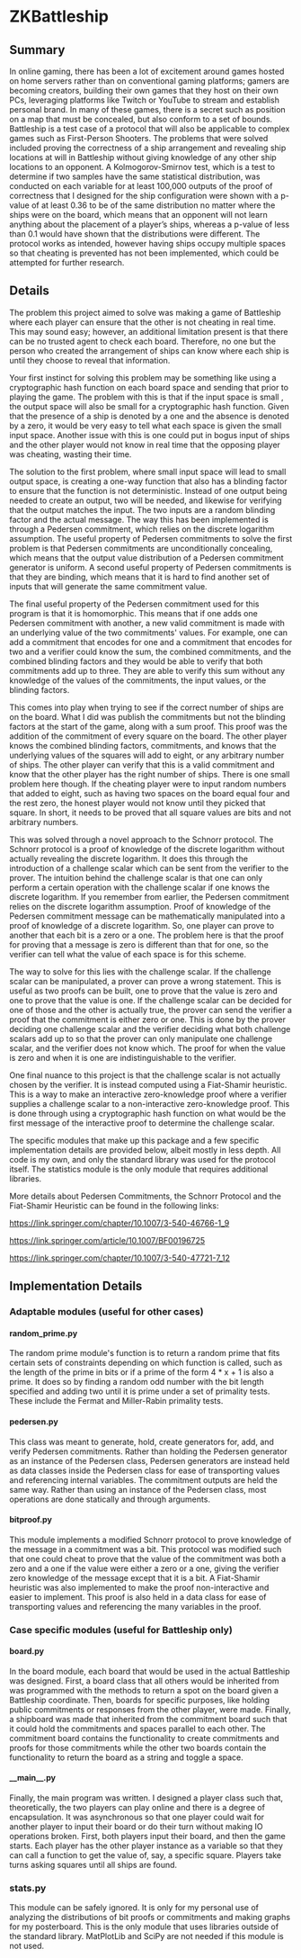 # ZKBattleship

## Summary

In online gaming, there has been a lot of excitement around games hosted on home servers rather than on conventional gaming platforms; gamers are becoming creators, building their own games that they host on their own PCs, leveraging platforms like Twitch or YouTube to stream and establish personal brand. In many of these games, there is a secret such as position on a map that must be concealed, but also conform to a set of bounds. Battleship is a test case of a protocol that will also be applicable to complex games such as First-Person Shooters. The problems that were solved included proving the correctness of a ship arrangement and revealing ship locations at will in Battleship without giving knowledge of any other ship locations to an opponent. A Kolmogorov-Smirnov test, which is a test to determine if two samples have the same statistical distribution, was conducted on each variable for at least 100,000 outputs of the proof of correctness that I designed for the ship configuration were shown with a p-value of at least 0.36 to be of the same distribution no matter where the ships were on the board, which means that an opponent will not learn anything about the placement of a player’s ships, whereas a p-value of less than 0.1 would have shown that the distributions were different. The protocol works as intended, however having ships occupy multiple spaces so that cheating is prevented has not been implemented, which could be attempted for further research.

## Details

The problem this project aimed to solve was making a game of Battleship where each player can ensure that the other is not cheating in real time. This may sound easy; however, an additional limitation present is that there can be no trusted agent to check each board. Therefore, no one but the person who created the arrangement of ships can know where each ship is until they choose to reveal that information.

Your first instinct for solving this problem may be something like using a cryptographic hash function on each board space and sending that prior to playing the game. The problem with this is that if the input space is small , the output space will also be small for a cryptographic hash function. Given that the presence of a ship is denoted by a one and the absence is denoted by a zero, it would be very easy to tell what each space is given the small input space. Another issue with this is one could put in bogus input of ships and the other player would not know in real time that the opposing player was cheating, wasting their time.

The solution to the first problem, where small input space will lead to small output space, is creating a one-way function that also has a blinding factor to ensure that the function is not deterministic. Instead of one output being needed to create an output, two will be needed, and likewise for verifying that the output matches the input. The two inputs are a random blinding factor and the actual message. The way this has been implemented is through a Pedersen commitment, which relies on the discrete logarithm assumption. The useful property of Pedersen commitments to solve the first problem is that Pedersen commitments are unconditionally concealing, which means that the output value distribution of a Pedersen commitment generator is uniform. A second useful property of Pedersen commitments is that they are binding, which means that it is hard to find another set of inputs that will generate the same commitment value.

The final useful property of the Pedersen commitment used for this program is that it is homomorphic. This means that if one adds one Pedersen commitment with another, a new valid commitment is made with an underlying value of the two commitments' values. For example, one can add a commitment that encodes for one and a commitment that encodes for two and a verifier could know the sum, the combined commitments, and the combined blinding factors and they would be able to verify that both commitments add up to three. They are able to verify this sum without any knowledge of the values of the commitments, the input values, or the blinding factors.

This comes into play when trying to see if the correct number of ships are on the board. What I did was publish the commitments but not the blinding factors at the start of the game, along with a sum proof. This proof was the addition of the commitment of every square on the board. The other player knows the combined blinding factors, commitments, and knows that the underlying values of the squares will add to eight, or any arbitrary number of ships. The other player can verify that this is a valid commitment and know that the other player has the right number of ships. There is one small problem here though. If the cheating player were to input random numbers that added to eight, such as having two spaces on the board equal four and the rest zero, the honest player would not know until they picked that square. In short, it needs to be proved that all square values are bits and not arbitrary numbers.

This was solved through a novel approach to the Schnorr protocol. The Schnorr protocol is a proof of knowledge of the discrete logarithm without actually revealing the discrete logarithm. It does this through the introduction of a challenge scalar which can be sent from the verifier to the prover. The intuition behind the challenge scalar is that one can only perform a certain operation with the challenge scalar if one knows the discrete logarithm. If you remember from earlier, the Pedersen commitment relies on the discrete logarithm assumption. Proof of knowledge of the Pedersen commitment message can be mathematically manipulated into a proof of knowledge of a discrete logarithm. So, one player can prove to another that each bit is a zero or a one. The problem here is that the proof for proving that a message is zero is different than that for one, so the verifier can tell what the value of each space is for this scheme.

The way to solve for this lies with the challenge scalar. If the challenge scalar can be manipulated, a prover can prove a wrong statement. This is useful as two proofs can be built, one to prove that the value is zero and one to prove that the value is one. If the challenge scalar can be decided for one of those and the other is actually true, the prover can send the verifier a proof that the commitment is either zero or one. This is done by the prover deciding one challenge scalar and the verifier deciding what both challenge scalars add up to so that the prover can only manipulate one challenge scalar, and the verifier does not know which. The proof for when the value is zero and when it is one are indistinguishable to the verifier.

One final nuance to this project is that the challenge scalar is not actually chosen by the verifier. It is instead computed using a Fiat-Shamir heuristic. This is a way to make an interactive zero-knowledge proof where a verifier supplies a challenge scalar to a non-interactive zero-knowledge proof. This is done through using a cryptographic hash function on what would be the first message of the interactive proof to determine the challenge scalar.

The specific modules that make up this package and a few specific implementation details are provided below, albeit mostly in less depth. All code is my own, and only the standard library was used for the protocol itself. The statistics module is the only module that requires additional libraries.

More details about Pedersen Commitments, the Schnorr Protocol and the Fiat-Shamir Heuristic can be found in the following links: 

https://link.springer.com/chapter/10.1007/3-540-46766-1_9

https://link.springer.com/article/10.1007/BF00196725

https://link.springer.com/chapter/10.1007/3-540-47721-7_12

## Implementation Details

### Adaptable modules (useful for other cases)
 
#### random_prime.py

The random prime module's function is to return a random prime that fits certain sets of constraints depending on which function is called, such as the length of the prime in bits or if a prime of the form 4 * x + 1 is also a prime. It does so by finding a random odd number with the bit length specified and adding two until it is prime under a set of primality tests. These include the Fermat and Miller-Rabin primality tests.

#### pedersen.py 
This class was meant to generate, hold, create generators for, add, and verify Pedersen commitments. Rather than holding the Pedersen generator as an instance of the Pedersen class, Pedersen generators are instead held as data classes inside the Pedersen class for ease of transporting values and referencing internal variables. The commitment outputs are held the same way. Rather than using an instance of the Pedersen class, most operations are done statically and through arguments.

#### bitproof.py

This module implements a modified Schnorr protocol to prove knowledge of the message in a commitment was a bit. This protocol was modified such that one could cheat to prove that the value of the commitment was both a zero and a one if the value were either a zero or a one, giving the verifier zero knowledge of the message except that it is a bit. A Fiat-Shamir heuristic was also implemented to make the proof non-interactive and easier to implement. This proof is also held in a data class for ease of transporting values and referencing the many variables in the proof.

### Case specific modules (useful for Battleship only) 

#### board.py 

In the board module, each board that would be used in the actual Battleship was designed. First, a board class that all others would be inherited from was programmed with the methods to return a spot on the board given a Battleship coordinate. Then, boards for specific purposes, like holding public commitments or responses from the other player, were made. Finally, a shipboard was made that inherited from the commitment board such that it could hold the commitments and spaces parallel to each other. The commitment board contains the functionality to create commitments and proofs for those commitments while the other two boards contain the functionality to return the board as a string and toggle a space. 

#### \_\_main__.py 

Finally, the main program was written. I designed a player class such that, theoretically, the two players can play online and there is a degree of encapsulation. It was asynchronous so that one player could wait for another player to input their board or do their turn without making IO operations broken. First, both players input their board, and then the game starts. Each player has the other player instance as a variable so that they can call a function to get the value of, say, a specific square. Players take turns asking squares until all ships are found. 

### stats.py 

This module can be safely ignored. It is only for my personal use of analyzing the distributions of bit proofs or commitments and making graphs for my posterboard. This is the only module that uses libraries outside of the standard library. MatPlotLib and SciPy are not needed if this module is not used. 

